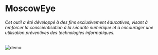 # MoscowEye
###### *Cet outil a été développé à des fins exclusivement éducatives, visant à renforcer la conscientisation à la sécurité numérique et à encourager une utilisation préventives des technologies informatiques.*



![demo](https://raw.githubusercontent.com/MyKeepForEver/MoscowEye/main/demo.png)
